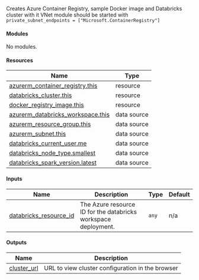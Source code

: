 Creates Azure Container Registry, sample Docker image and Databricks cluster with it
VNet module should be started with `private_subnet_endpoints = ["Microsoft.ContainerRegistry"]`

#### Modules

No modules.

#### Resources

| Name | Type |
|------|------|
| [azurerm_container_registry.this](https://registry.terraform.io/providers/hashicorp/azurerm/latest/docs/resources/container_registry) | resource |
| [databricks_cluster.this](https://registry.terraform.io/providers/databrickslabs/databricks/latest/docs/resources/cluster) | resource |
| [docker_registry_image.this](https://registry.terraform.io/providers/kreuzwerker/docker/2.11.0/docs/resources/registry_image) | resource |
| [azurerm_databricks_workspace.this](https://registry.terraform.io/providers/hashicorp/azurerm/latest/docs/data-sources/databricks_workspace) | data source |
| [azurerm_resource_group.this](https://registry.terraform.io/providers/hashicorp/azurerm/latest/docs/data-sources/resource_group) | data source |
| [azurerm_subnet.this](https://registry.terraform.io/providers/hashicorp/azurerm/latest/docs/data-sources/subnet) | data source |
| [databricks_current_user.me](https://registry.terraform.io/providers/databrickslabs/databricks/latest/docs/data-sources/current_user) | data source |
| [databricks_node_type.smallest](https://registry.terraform.io/providers/databrickslabs/databricks/latest/docs/data-sources/node_type) | data source |
| [databricks_spark_version.latest](https://registry.terraform.io/providers/databrickslabs/databricks/latest/docs/data-sources/spark_version) | data source |

#### Inputs

| Name | Description | Type | Default |
|------|-------------|------|---------|
| <a name="input_databricks_resource_id"></a> [databricks_resource_id](#input_databricks_resource_id) | The Azure resource ID for the databricks workspace deployment. | `any` | n/a |

#### Outputs

| Name | Description |
|------|-------------|
| <a name="output_cluster_url"></a> [cluster_url](#output_cluster_url) | URL to view cluster configuration in the browser |
